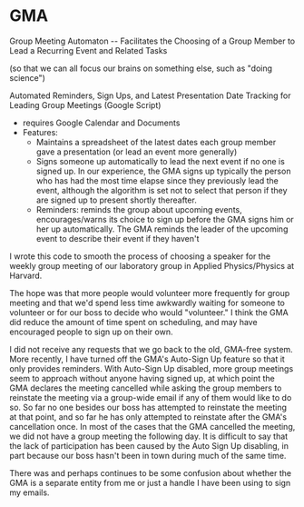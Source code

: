 GMA
===

Group Meeting Automaton -- Facilitates the Choosing of a Group Member to Lead a Recurring Event and Related Tasks

(so that we can all focus our brains on something else, such as "doing science")

Automated Reminders, Sign Ups, and Latest Presentation Date Tracking for Leading Group Meetings (Google Script)

  - requires Google Calendar and Documents
  - Features:
      - Maintains a spreadsheet of the latest dates each group member gave a presentation (or lead an event more generally)
      - Signs someone up automatically to lead the next event if no one is signed up.  In our experience, the GMA signs up typically the person who has had the most time elapse since they previously lead the event, although the algorithm is set not to select that person if they are signed up to present shortly thereafter.
      - Reminders: reminds the group about upcoming events, encourages/warns its choice to sign up before the GMA signs him or her up automatically.  The GMA reminds the leader of the upcoming event to describe their event if they haven't  


I wrote this code to smooth the process of choosing a speaker for the weekly group meeting of our laboratory group in Applied Physics/Physics at Harvard.

The hope was that more people would volunteer more frequently for group meeting and that we'd spend less time awkwardly waiting for someone to volunteer or for our boss to decide who would "volunteer." I think the GMA did reduce the amount of time spent on scheduling, and may have encouraged people to sign up on their own. 

I did not receive any requests that we go back to the old, GMA-free system. More recently, I have turned off the GMA's Auto-Sign Up feature so that it only provides reminders.  With Auto-Sign Up disabled, more group meetings seem to approach without anyone having signed up, at which point the GMA declares the meeting cancelled while asking the group members to reinstate the meeting via a group-wide email if any of them would like to do so.  So far no one besides our boss has attempted to reinstate the meeting at that point, and so far he has only attempted to reinstate after the GMA's cancellation once.  In most of the cases that the GMA cancelled the meeting, we did not have a group meeting the following day.  It is difficult to say that the lack of participation has been caused by the Auto Sign Up disabling, in part because our boss hasn't been in town during much of the same time.

There was and perhaps continues to be some confusion about whether the GMA is a separate entity from me or just a handle I have been using to sign my emails.
